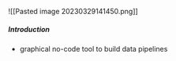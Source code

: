 ![[Pasted image 20230329141450.png]]

##### Introduction
- graphical no-code tool to build data pipelines